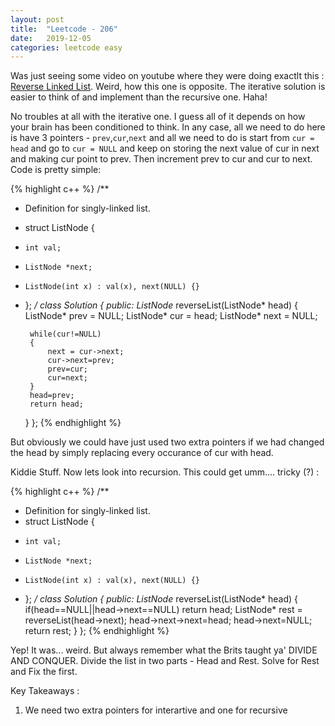 ```yaml
---
layout: post
title:  "Leetcode - 206"
date:   2019-12-05
categories: leetcode easy
---
```

Was just seeing some video on youtube where they were doing exactlt this : [Reverse Linked List](https://leetcode.com/problems/reverse-linked-list/ "Reverse Linked List"). Weird, how this one is opposite. The iterative solution is easier to think of and implement than the recursive one. Haha!
 
No troubles at all with the iterative one. I guess all of it depends on how your brain has been conditioned to think. In any case, all we need to do here is have 3 pointers - `prev`,`cur`,`next` and all we need to do is start from `cur = head` and go to `cur = NULL` and keep on storing the next value of cur in next and making cur point to prev. Then increment prev to cur and cur to next. Code is pretty simple:

{% highlight c++ %}
/**
 * Definition for singly-linked list.
 * struct ListNode {
 *     int val;
 *     ListNode *next;
 *     ListNode(int x) : val(x), next(NULL) {}
 * };
 */
class Solution {
public:
    ListNode* reverseList(ListNode* head) {
        ListNode* prev = NULL;
        ListNode* cur = head;
        ListNode* next = NULL;
        
        while(cur!=NULL)
        {
            next = cur->next;
            cur->next=prev;
            prev=cur;
            cur=next;
        }
        head=prev;
        return head;
    }
};
{% endhighlight %}

But obviously we could have just used two extra pointers if we had changed the head by simply replacing every occurance of cur with head.

Kiddie Stuff. Now lets look into recursion. This could get umm.... tricky (?) : 

{% highlight c++ %}
/**
 * Definition for singly-linked list.
 * struct ListNode {
 *     int val;
 *     ListNode *next;
 *     ListNode(int x) : val(x), next(NULL) {}
 * };
 */
class Solution {
public:
    ListNode* reverseList(ListNode* head) {
        if(head==NULL||head->next==NULL)
            return head;
        ListNode* rest = reverseList(head->next);
        head->next->next=head;
        head->next=NULL;
        return rest;
    }
};
{% endhighlight %}

Yep! It was... weird. But always remember what the Brits taught ya' DIVIDE AND CONQUER. Divide the list in two parts - Head and Rest. Solve for Rest and Fix the first.

Key Takeaways :
1. We need two extra pointers for interartive and one for recursive

